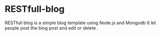 # RESTfull-blog
RESTfull blog is a simple blog template using Node.js and Mongodb
It let people post the blog post and edit or delete .
